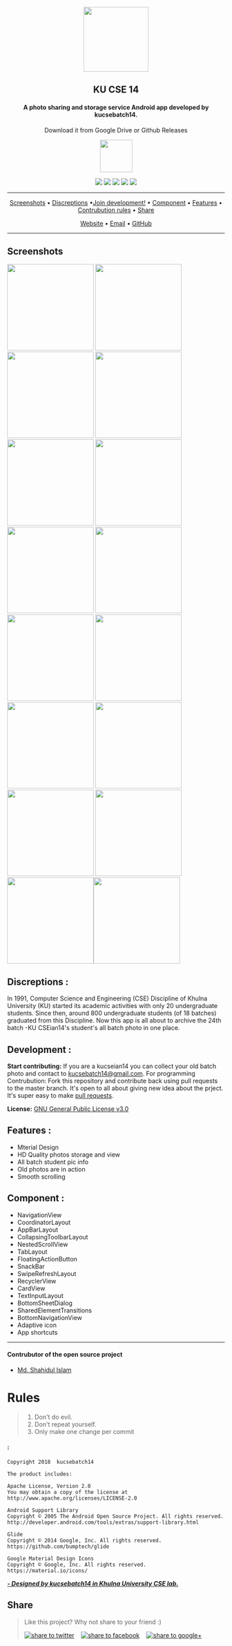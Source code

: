 

<p align="center"><a href="https://kucsebatch14.github.io"><img src="pictures/pic_luncher.jpg" width="150"/></a></p> 
<h2 align="center"><b>KU CSE 14</b></h2>
<h4 align="center">A photo sharing and storage service Android app developed by kucsebatch14.</h4>
<p align="center"> Download it from Google Drive or Github Releases </p>

<p align="center"><a href="https://goo.gl/mdNeJG"><img src="pictures/pic_download.png" height="75"></a></p> 


<p align="center">
<a href="https://github.com/kucsebatch14/KUCSE-batch-photo-android-app/releases" alt="GitHub release"><img src="https://img.shields.io/github/release/TeamNewPipe/NewPipe.svg" /></a>
<a href="https://www.gnu.org/licenses/gpl-3.0" alt="License: GPL v3"><img src="https://img.shields.io/badge/License-GPL%20v3-blue.svg?style=flat" /></a>
 <a href="http://developer.android.com/index.html" alt="Platform:"><img src="https://badges.frapsoft.com/os/v2/open-source.png?v=103))" /></a>
  <a href="https://android-arsenal.com/api?level=21" alt="API:"><img src="https://img.shields.io/badge/API-21%2B-brightgreen.svg?style=flat)" /></a>
<a href="https://travis-ci.org/kucsebatch14/KUCSE-batch-photo-android-app" alt="Build Status"><img src="https://travis-ci.org/kucsebatch14/KUCSE-batch-photo-android-app.svg" /></a>

</p>
<hr />
<p align="center"><a href="#screenshots">Screenshots</a> &bull; <a href="#development">Discreptions</a> &bull;<a href="#development">Join development!</a> &bull; <a href="#component">Component</a> &bull; <a href="#feature">Features</a> &bull; <a href="#rules">Contrubution rules</a> &bull; <a href="#share">Share</a></p>
<p align="center"><a href="https://kucsebatch14.github.io">Website</a> &bull; <a href="kucsebatch14@gmail.com">Email</a>  &bull; <a href="https://github.com/kucsebatch14">GitHub</a></p>
<hr />




 
## Screenshots
 <img src="pictures/batch_photo_1.png" width="200"/> <img src="pictures/batch_photo_2.png" width="200"/> <img src="pictures/batch_photo_3.png" width="200" /> 
<img src="pictures/batch_photo_4.png" width="200"/> <img src="pictures/batch_photo_5.png" width="200"/> <img src="pictures/batch_photo_6.png" width="200" />
<img src="pictures/batch_photo_7.png" width="200"/> <img src="pictures/batch_photo_8.png" width="200"/> <img src="pictures/batch_photo_9.png" width="200" />
<img src="pictures/batch_photo_10.png" width="200"/> <img src="pictures/batch_photo_11.png" width="200"/> <img src="pictures/batch_photo_12.png" width="200" />
<img src="pictures/batch_photo_13.png" width="200"/> <img src="pictures/batch_photo_14.png" width="200"/> <img src="pictures/batch_photo_15.png" width="200" /><img src="pictures/batch_photo_16.png" width="200" />

## Discreptions :

In 1991, Computer Science and Engineering (CSE) Discipline of Khulna University (KU) started its academic activities with only 20 undergraduate students. Since then, around 800 undergraduate students (of 18 batches) graduated from this Discipline. Now this app is all about to archive the 24th batch -KU CSEian14's student's all batch photo in one place.

## Development :

<!-- **Build status:** master ![](https://api.travis-ci.org/owncloud/android.svg?branch=master) stable ![](https://api.travis-ci.org/owncloud/android.svg?branch=stable) -->

**Start contributing:** If you are a kucseian14 you can collect your old batch photo and contact to kucsebatch14@gmail.com. For programming Contrubution: Fork this repository and contribute back using pull requests to the master branch. It's open to all about giving new idea about the prject.
It's super easy to make [pull requests](https://github.com/kucsebatch14/KUCSE-batch-photo-android-app/pulls).



**License:** [GNU General Public License v3.0](https://github.com/kucsebatch14/KUCSE-batch-photo-android-app/blob/master/LICENSE)

## Features :

* Mterial Design
* HD Quality photos storage and view
* All batch student pic info
* Old photos are in action
* Smooth scrolling

## Component :

- NavigationView  
- CoordinatorLayout  
- AppBarLayout  
- CollapsingToolbarLayout  
- NestedScrollView  
- TabLayout  
- FloatingActionButton  
- SnackBar  
- SwipeRefreshLayout  
- RecyclerView  
- CardView  
- TextInputLayout  
- BottomSheetDialog  
- SharedElementTransitions  
- BottomNavigationView  
- Adaptive icon  
- App shortcuts 
  
---  

#### Contrubutor of the open source project  
- [Md. Shahidul Islam](https://github.com/shahidul56)  
# Rules
> 1. Don't do evil.
> 2. Don't repeat yourself.
> 3. Only make one change per commit 

#### :  
    Copyright 2018  kucsebatch14  
      
    The product includes:  
      
    Apache License, Version 2.0  
    You may obtain a copy of the license at  
    http://www.apache.org/licenses/LICENSE-2.0  
      
    Android Support Library  
    Copyright © 2005 The Android Open Source Project. All rights reserved. 
    http://developer.android.com/tools/extras/support-library.html  
      
    Glide  
    Copyright © 2014 Google, Inc. All rights reserved.  
    https://github.com/bumptech/glide  
      
    Google Material Design Icons  
    Copyright © Google, Inc. All rights reserved.  
    https://material.io/icons/
  
[_**- Designed by kucsebatch14 in Khulna University CSE lab.**_](https://kucsebatch14.github.io)


## Share  
> Like this project? Why not share to your friend :)  
>   
> <a href="https://twitter.com/intent/tweet?text=Look%20at%20this%20nice%20project%2c%20Made%20with%20material%20design%20for%20showcasing%20batch%20student%20photos.Made%20by%20kucsebatch14%2c%20https://github.com/kucsebatch14/KUCSE-batch-photo-android-app" target="_blank" title="share to twitter" style="width:100%"><img src="http://i.imgur.com/GlSWEr7.png" title="share to twitter"/></a>&nbsp;&nbsp;&nbsp;&nbsp;<a href="https://www.facebook.com/sharer/sharer.php?u=https://github.com/kucsebatch14/KUCSE-batch-photo-android-app" target="_blank" title="share to facebook" style="width:100%"><img src="http://i.imgur.com/0evE2QJ.png" title="share to facebook"/></a>&nbsp;&nbsp;&nbsp;&nbsp;<a href="https://plus.google.com/share?url=https://github.com/kucsebatch14/KUCSE-batch-photo-android-app" target="_blank" title="share to google+" style="width:100%"><img src="http://i.imgur.com/zvDBPqj.png" title="share to google+"/></a>&nbsp;&nbsp;&nbsp;&nbsp;</a>
